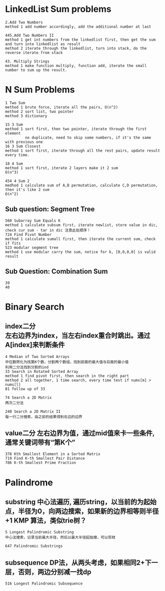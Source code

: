 LinkedList Sum problems
====
    2.Add Two Numbers
    method 1 add number accordingly, add the additional number at last
    
    445.Add Two Numbers II
    method 1 get int numbers from the linkedlist first, then get the sum and turn into linkedlist as result
    method 2 iterate through the linkedlist, turn into stack, do the reverse iterate from stack
  
    43. Multiply Strings
    method 1 make function multiply, function add, iterate the small number to sum up the result.

N Sum Problems
====
    1 Two Sum
    method 1 brute force, iterate all the pairs, O(n^2)
    method 2 sort list, two pointer
    method 3 dictionary
  
    15 3 Sum
    method 1 sort first, then two pointer, iterate through the first element
             no duplicate, need to skip some numbers, if it's the same with previous one
    16 3 Sum Closest
    method 1 sort first, iterate through all the rest pairs, update result every time.
  
    18 4 Sum
    method 1 sort first, iterate 2 layers make it 2 sum
    O(n^3)
  
    454 4 Sum 2
    medhod 1 calculate sum of A,B permutation, calculate C,D permutation, then it's like 2 sum
    O(n^2)
  
  Sub question: Segment Tree
  ----
  
    560 Subarray Sum Equals K
    method 1 calculate subsum first, iterate newlist, store value in dic, check cur_sum - tar in dic 注意此处顺序！
    724 Find Pivot Number
    method 1 calculate sumall first, then iterate the current sum, check if fits
    523 modular segment tree
    method 1 use modular carry the sum, notice for k, [0,0,0,0] is valid result
  
  Sub Question: Combination Sum
  ----
    39
    40 
  
Binary Search
====
  index二分  
  左右边界为index，当左右index重合时跳出。通过A[index]来判断条件
  ----
    4 Median of Two Sorted Arrays
    中位数转化为找第K个数，分割两个数组，找到前面的最大值与后面的最小值
    利用二分法找到分割的ind
    33 Search in Rotated Sorted Array
    method 1 find pivot first, then search in the right part
    method 2 all together, 1 time search, every time test if nums[m] > nums[l]
    81 follow up of 33
  
    74 Search a 2D Matrix
    两次二分法
  
    240 Search a 2D Matrix II
    每一行二分搜索，由之前的结果得到右边的边界
  
  value二分
  左右边界为值，通过mid值来卡一些条件,通常关键词带有“第K个”
  ----
    378 Kth Smallest Element in a Sorted Matrix
    719 Find K-th Smallest Pair Distance
    786 K-th Smallest Prime Fraction
  

Palindrome
====
  substring
  中心法遍历, 遍历string，以当前的为起始点，半径为0，向两边搜索，如果新的边界相等则半径+1
  KMP 算法，类似trie树？
  ----
    5 Longest Palindromic Substring
    中心法搜索，记录当前最大半径，然后以最大半径起始搜，可以剪枝
    
    647 Palindromic Substrings
  
  subsequence
  DP法，从两头考虑，如果相同2+下一层，否则，两边分别减一找dp
  ----
    516 Longest Palindromic Subsequence
